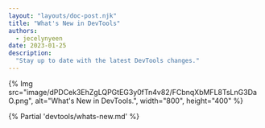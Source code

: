 ```yaml
---
layout: "layouts/doc-post.njk"
title: "What's New in DevTools"
authors:
  - jecelynyeen
date: 2023-01-25
description:
  "Stay up to date with the latest DevTools changes."
---
```


{% Img src="image/dPDCek3EhZgLQPGtEG3y0fTn4v82/FCbnqXbMFL8TsLnG3DaO.png", alt="What's New in DevTools.", width="800", height="400" %}

{% Partial 'devtools/whats-new.md' %}